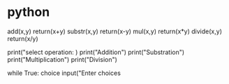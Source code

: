 # python
add(x,y)
return(x+y)
substr(x,y)
return(x-y)
mul(x,y)
return(x*y)
divide(x,y)
return(x/y)

print("select operation: )
print("Addition")
print("Substration")
print("Multiplication")
print("Division")

while True:
choice input("Enter choices



